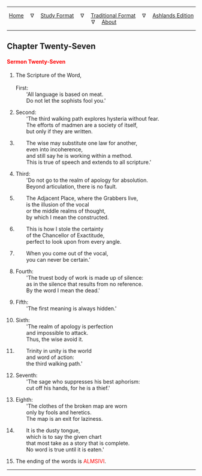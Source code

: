 
---

<!--- Jekyll Page Links -->

<center>
<a href="../../../index.html">Home</a>
&emsp;&nabla;&emsp;
<a href="../../index-study.html">Study Format</a>
&emsp;&nabla;&emsp;
<a href="../../index-traditional.html">Traditional Format</a>
&emsp;&nabla;&emsp;
<a href="../../index-ashlands.html">Ashlands Edition</a>
&emsp;&nabla;&emsp;
<a href="../../../about.html">About</a>
</center>

<!--- Markdown Body Below: -->

---

## Chapter Twenty-Seven

#### <span style="color:red">Sermon Twenty-Seven</span>

1. The Scripture of the Word,\
\
First:\
&emsp;&emsp;'All language is based on meat.\
&emsp;&emsp;Do not let the sophists fool you.'

2. Second:\
&emsp;&emsp;'The third walking path explores hysteria without fear.\
&emsp;&emsp;The efforts of madmen are a society of itself,\
&emsp;&emsp;but only if they are written.
3. &emsp;&emsp;The wise may substitute one law for another,\
&emsp;&emsp;even into incoherence,\
&emsp;&emsp;and still say he is working within a method.\
&emsp;&emsp;This is true of speech and extends to all scripture.'

4. Third:\
&emsp;&emsp;'Do not go to the realm of apology for absolution.\
&emsp;&emsp;Beyond articulation, there is no fault.
5. &emsp;&emsp;The Adjacent Place, where the Grabbers live,\
&emsp;&emsp;is the illusion of the vocal\
&emsp;&emsp;or the middle realms of thought,\
&emsp;&emsp;by which I mean the constructed.
6. &emsp;&emsp;This is how I stole the certainty\
&emsp;&emsp;of the Chancellor of Exactitude,\
&emsp;&emsp;perfect to look upon from every angle.
7. &emsp;&emsp;When you come out of the vocal,\
&emsp;&emsp;you can never be certain.'

8. Fourth:\
&emsp;&emsp;'The truest body of work is made up of silence:\
&emsp;&emsp;as in the silence that results from no reference.\
&emsp;&emsp;By the word I mean the dead.'

9. Fifth:\
&emsp;&emsp;'The first meaning is always hidden.'

10. Sixth:\
&emsp;&emsp;'The realm of apology is perfection\
&emsp;&emsp;and impossible to attack.\
&emsp;&emsp;Thus, the wise avoid it.
11. &emsp;&emsp;Trinity in unity is the world\
&emsp;&emsp;and word of action:\
&emsp;&emsp;the third walking path.'

12. Seventh:\
&emsp;&emsp;'The sage who suppresses his best aphorism:\
&emsp;&emsp;cut off his hands, for he is a thief.'

13. Eighth:\
&emsp;&emsp;'The clothes of the broken map are worn\
&emsp;&emsp;only by fools and heretics.\
&emsp;&emsp;The map is an exit for laziness.
14. &emsp;&emsp;It is the dusty tongue,\
&emsp;&emsp;which is to say the given chart\
&emsp;&emsp;that most take as a story that is complete.\
&emsp;&emsp;No word is true until it is eaten.'

15. The ending of the words is
<span style="color:red">ALMSIVI</span>.

---
